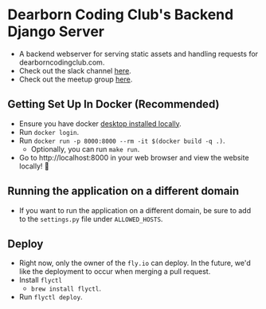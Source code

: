 # Dearborn Coding Club's Backend Django Server
- A backend webserver for serving static assets and handling requests for dearborncodingclub.com.
- Check out the slack channel [here](https://dearborncodingclub.slack.com).
- Check out the meetup group [here](https://www.meetup.com/dearborn-coding-club).

## Getting Set Up In Docker (Recommended)
- Ensure you have docker [desktop installed locally](https://www.docker.com/products/docker-desktop/).
- Run `docker login`.
- Run `docker run -p 8000:8000 --rm -it $(docker build -q .)`.
    - Optionally, you can run `make run`.
- Go to http://localhost:8000 in your web browser and view the website locally! 🎉

## Running the application on a different domain
- If you want to run the application on a different domain, be sure to add to the `settings.py` file under `ALLOWED_HOSTS`.

## Deploy
- Right now, only the owner of the `fly.io` can deploy. In the future, we'd like the deployment to occur when merging a pull request.
- Install `flyctl`
    - `brew install flyctl`.
- Run `flyctl deploy`.
